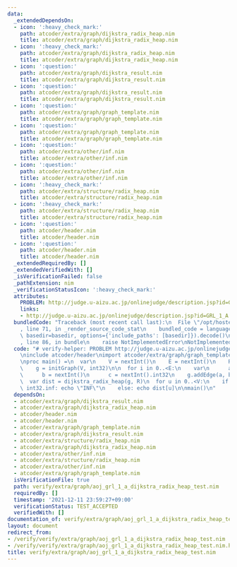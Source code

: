 ```yaml
---
data:
  _extendedDependsOn:
  - icon: ':heavy_check_mark:'
    path: atcoder/extra/graph/dijkstra_radix_heap.nim
    title: atcoder/extra/graph/dijkstra_radix_heap.nim
  - icon: ':heavy_check_mark:'
    path: atcoder/extra/graph/dijkstra_radix_heap.nim
    title: atcoder/extra/graph/dijkstra_radix_heap.nim
  - icon: ':question:'
    path: atcoder/extra/graph/dijkstra_result.nim
    title: atcoder/extra/graph/dijkstra_result.nim
  - icon: ':question:'
    path: atcoder/extra/graph/dijkstra_result.nim
    title: atcoder/extra/graph/dijkstra_result.nim
  - icon: ':question:'
    path: atcoder/extra/graph/graph_template.nim
    title: atcoder/extra/graph/graph_template.nim
  - icon: ':question:'
    path: atcoder/extra/graph/graph_template.nim
    title: atcoder/extra/graph/graph_template.nim
  - icon: ':question:'
    path: atcoder/extra/other/inf.nim
    title: atcoder/extra/other/inf.nim
  - icon: ':question:'
    path: atcoder/extra/other/inf.nim
    title: atcoder/extra/other/inf.nim
  - icon: ':heavy_check_mark:'
    path: atcoder/extra/structure/radix_heap.nim
    title: atcoder/extra/structure/radix_heap.nim
  - icon: ':heavy_check_mark:'
    path: atcoder/extra/structure/radix_heap.nim
    title: atcoder/extra/structure/radix_heap.nim
  - icon: ':question:'
    path: atcoder/header.nim
    title: atcoder/header.nim
  - icon: ':question:'
    path: atcoder/header.nim
    title: atcoder/header.nim
  _extendedRequiredBy: []
  _extendedVerifiedWith: []
  _isVerificationFailed: false
  _pathExtension: nim
  _verificationStatusIcon: ':heavy_check_mark:'
  attributes:
    PROBLEM: http://judge.u-aizu.ac.jp/onlinejudge/description.jsp?id=GRL_1_A
    links:
    - http://judge.u-aizu.ac.jp/onlinejudge/description.jsp?id=GRL_1_A
  bundledCode: "Traceback (most recent call last):\n  File \"/opt/hostedtoolcache/Python/3.10.1/x64/lib/python3.10/site-packages/onlinejudge_verify/documentation/build.py\"\
    , line 71, in _render_source_code_stat\n    bundled_code = language.bundle(stat.path,\
    \ basedir=basedir, options={'include_paths': [basedir]}).decode()\n  File \"/opt/hostedtoolcache/Python/3.10.1/x64/lib/python3.10/site-packages/onlinejudge_verify/languages/nim.py\"\
    , line 86, in bundle\n    raise NotImplementedError\nNotImplementedError\n"
  code: "# verify-helper: PROBLEM http://judge.u-aizu.ac.jp/onlinejudge/description.jsp?id=GRL_1_A\n\
    \ninclude atcoder/header\nimport atcoder/extra/graph/graph_template\nimport atcoder/extra/graph/dijkstra_radix_heap\n\
    \nproc main() =\n  var\n    V = nextInt()\n    E = nextInt()\n    R = nextInt()\n\
    \    g = initGraph(V, int32)\n\n  for i in 0..<E:\n    var\n      a = nextInt()\n\
    \      b = nextInt()\n      c = nextInt().int32\n    g.addEdge(a, b, c)\n  \n\
    \  var dist = dijkstra_radix_heap(g, R)\n  for u in 0..<V:\n    if dist[u] ==\
    \ int32.inf: echo \"INF\"\n    else: echo dist[u]\n\nmain()\n"
  dependsOn:
  - atcoder/extra/graph/dijkstra_result.nim
  - atcoder/extra/graph/dijkstra_radix_heap.nim
  - atcoder/header.nim
  - atcoder/header.nim
  - atcoder/extra/graph/graph_template.nim
  - atcoder/extra/graph/dijkstra_result.nim
  - atcoder/extra/structure/radix_heap.nim
  - atcoder/extra/graph/dijkstra_radix_heap.nim
  - atcoder/extra/other/inf.nim
  - atcoder/extra/structure/radix_heap.nim
  - atcoder/extra/other/inf.nim
  - atcoder/extra/graph/graph_template.nim
  isVerificationFile: true
  path: verify/extra/graph/aoj_grl_1_a_dijkstra_radix_heap_test.nim
  requiredBy: []
  timestamp: '2021-12-11 23:59:27+09:00'
  verificationStatus: TEST_ACCEPTED
  verifiedWith: []
documentation_of: verify/extra/graph/aoj_grl_1_a_dijkstra_radix_heap_test.nim
layout: document
redirect_from:
- /verify/verify/extra/graph/aoj_grl_1_a_dijkstra_radix_heap_test.nim
- /verify/verify/extra/graph/aoj_grl_1_a_dijkstra_radix_heap_test.nim.html
title: verify/extra/graph/aoj_grl_1_a_dijkstra_radix_heap_test.nim
---
```

